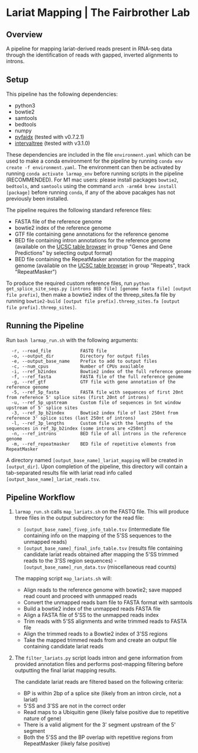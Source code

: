 # Lariat Mapping | The Fairbrother Lab

## Overview

A pipeline for mapping lariat-derived reads present in RNA-seq data through the identification of reads with gapped, inverted alignments to introns.

## Setup

This pipeline has the following dependencies:
- python3
- bowtie2
- samtools
- bedtools
- numpy
- [pyfaidx](https://pypi.org/project/pyfaidx/) (tested with v0.7.2.1)
- [intervaltree](https://pypi.org/project/intervaltree/) (tested with v3.1.0)

These dependencies are included in the file `environment.yaml` which can be used to make a conda environment for the pipeline by running `conda env create -f environment.yaml`. The environment can then be activated by running `conda activate larmap_env` before running scripts in the pipeline (RECOMMENDED).
For M1 mac users: please install packages `bowtie2`, `bedtools`, and `samtools` using the command `arch -arm64 brew install [package]` before running `conda`, if any of the above pacakges has not previously been installed.

The pipeline requires the following standard reference files: 
- FASTA file of the reference genome
- bowtie2 index of the reference genome
- GTF file containing gene annotations for the reference genome
- BED file containing intron annotations for the reference genome (available on the [UCSC table browser](https://genome.ucsc.edu/cgi-bin/hgTables) in group "Genes and Gene Predictions" by selecting output format)
- BED file containing the RepeatMasker annotation for the mapping genome (available on the [UCSC table browser](https://genome.ucsc.edu/cgi-bin/hgTables) in group "Repeats", track "RepeatMasker")

To produce the required custom reference files, run `python get_splice_site_seqs.py [introns BED file] [genome fasta file] [output file prefix]`, then make a bowtie2 index of the threep_sites.fa file by running `bowtie2-build [output file prefix].threep_sites.fa [output file prefix].threep_sites]`. 

## Running the Pipeline
Run `bash larmap_run.sh` with the following arguments:

      -r, --read_file           FASTQ file
      -o, --output_dir          Directory for output files
      -e, --output_base_name    Prefix to add to output files
      -c, --num_cpus            Number of CPUs available
      -i, --ref_b2index         Bowtie2 index of the full reference genome
      -f, --ref_fasta           FASTA file of the full reference genome
      -g, --ref_gtf             GTF file with gene annotation of the reference genome
      -5, --ref_5p_fasta        FASTA file with sequences of first 20nt from reference 5' splice sites (first 20nt of introns)
      -u, --ref_5p_upstream     Custom file of sequences in 5nt window upstream of 5' splice sites
      -3, --ref_3p_b2index      Bowtie2 index file of last 250nt from reference 3' splice sites (last 250nt of introns)
      -l, --ref_3p_lengths      Custom file with the lengths of the sequences in ref_3p_b2index (some introns are <250nt)
      -n, --ref_introns         BED file of all introns in the reference genome
      -m, --ref_repeatmasker    BED file of repetitive elements from RepeatMasker

A directory named `[output_base_name]_lariat_mapping` will be created in `[output_dir]`. Upon completion of the pipeline, this directory will contain a tab-separated results file with lariat read info called `[output_base_name]_lariat_reads.tsv`.

## Pipeline Workflow

1. `larmap_run.sh` calls `map_lariats.sh` on the FASTQ file. This will produce three files in the output subdirectory for the read file:
    - `[output_base_name]_fivep_info_table.tsv` (intermediate file containing info on the mapping of the 5'SS sequences to the unmapped reads)
    - `[output_base_name]_final_info_table.tsv` (results file containing candidate lariat reads obtained after mapping the 5'SS trimmed reads to the 3'SS region sequences)
    -`[output_base_name]_run_data.tsv` (miscellaneous read counts)

    The mapping script `map_lariats.sh` will:
    - Align reads to the reference genome with bowtie2; save mapped read count and proceed with unmapped reads
    - Convert the unmapped reads bam file to FASTA format with samtools
    - Build a bowtie2 index of the unmapped reads FASTA file
    - Align a FASTA file of 5'SS to the unmapped reads index
    - Trim reads with 5'SS alignments and write trimmed reads to FASTA file
    - Align the trimmed reads to a Bowtie2 index of 3'SS regions
    - Take the mapped trimmed reads from and create an output file containing candidate lariat reads

3. The `filter_lariats.py` script loads intron and gene information from provided annotation files and performs post-mapping filtering before outputting the final lariat mapping results. 

    The candidate lariat reads are filtered based on the following criteria:
   - BP is within 2bp of a splice site (likely from an intron circle, not a lariat)
   - 5'SS and 3'SS are not in the correct order
   - Read maps to a Ubiquitin gene (likely false positive due to repetitive nature of gene)
   - There is a valid aligment for the 3' segment upstream of the 5' segment
   - Both the 5'SS and the BP overlap with repetitive regions from RepeatMasker (likely false positive)
